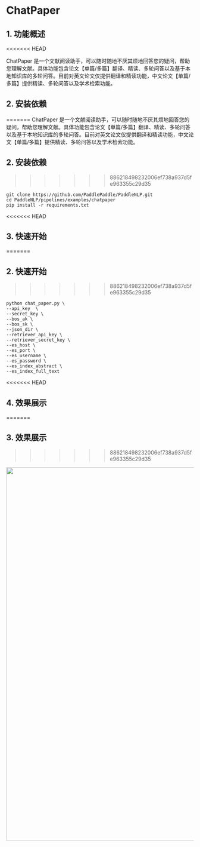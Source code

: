 # ChatPaper

## 1. 功能概述
<<<<<<< HEAD

ChatPaper 是一个文献阅读助手，可以随时随地不厌其烦地回答您的疑问，帮助您理解文献。具体功能包含论文【单篇/多篇】翻译、精读、多轮问答以及基于本地知识库的多轮问答。目前对英文论文仅提供翻译和精读功能，中文论文【单篇/多篇】提供精读、多轮问答以及学术检索功能。

## 2. 安装依赖

=======
ChatPaper 是一个文献阅读助手，可以随时随地不厌其烦地回答您的疑问，帮助您理解文献。具体功能包含论文【单篇/多篇】翻译、精读、多轮问答以及基于本地知识库的多轮问答。目前对英文论文仅提供翻译和精读功能，中文论文【单篇/多篇】提供精读、多轮问答以及学术检索功能。
## 2. 安装依赖
>>>>>>> 886218498232006ef738a937d5fe963355c29d35
```
git clone https://github.com/PaddlePaddle/PaddleNLP.git
cd PaddleNLP/pipelines/examples/chatpaper
pip install -r requirements.txt
```
<<<<<<< HEAD

## 3. 快速开始

=======
## 2. 快速开始
>>>>>>> 886218498232006ef738a937d5fe963355c29d35
```
python chat_paper.py \
--api_key  \
--secret_key \
--bos_ak \
--bos_sk \
--json_dir \
--retriever_api_key \
--retriever_secret_key \
--es_host \
--es_port \
--es_username \
--es_password \
--es_index_abstract \
--es_index_full_text
```
<<<<<<< HEAD

## 4. 效果展示

=======
## 3. 效果展示
>>>>>>> 886218498232006ef738a937d5fe963355c29d35
<div align="center">
    <img src="https://github.com/PaddlePaddle/PaddleNLP/assets/137043369/fcce60b8-993c-45f8-8892-19cd8bd9b906" width="1000px">
</div>
